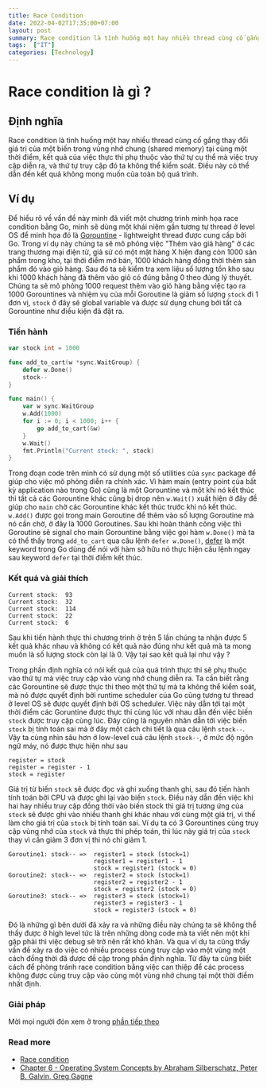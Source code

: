 ```yaml
---
title: Race Condition
date: 2022-04-02T17:35:00+07:00
layout: post
summary: Race condition là tình huống một hay nhiều thread cùng cố gắng thay đổi giá trị của một biến trong vùng nhớ chung (shared memory) tại cùng một thời điểm, kết quả của việc thực thi phụ thuộc vào thứ tự cụ thể mà việc truy cập diễn ra, và thứ tự truy cập đó ta không thể kiểm soát. Điều này có thể dẫn đến kết quả không mong muốn của toàn bộ quá trình.
tags:  ["IT"]
categories: [Technology]
---
```

# Race condition là gì ?

## Định nghĩa
Race condition là tình huống một hay nhiều thread cùng cố gắng thay đổi giá trị của một biến trong vùng nhớ chung (shared memory) tại cùng một thời điểm, kết quả của việc thực thi phụ thuộc vào thứ tự cụ thể mà việc truy cập diễn ra, và thứ tự truy cập đó ta không thể kiểm soát. Điều này có thể dẫn đến kết quả không mong muốn của toàn bộ quá trình.

## Ví dụ
Để hiểu rõ về vấn đề này mình đã viết một chương trình minh họa race condition bằng Go, mình sẽ dùng một khái niệm gần tương tự thread ở level OS để minh họa đó là [Gorountine](https://go.dev/tour/concurrency/1) - lightweight thread được cung cấp bởi Go. Trong ví dụ này chúng ta sẽ mô phỏng việc "Thêm vào giả hàng" ở các trang thương mại điện tử, giả sử có một mặt hàng X hiện đang còn 1000 sản phẩm trong kho, tại thời điểm mở bán, 1000 khách hàng đồng thời thêm sản phẩm đó vào giỏ hàng. Sau đó ta sẽ kiểm tra xem liệu số lượng tồn kho sau khi 1000 khách hàng đã thêm vào giỏ có đúng bằng 0 theo đúng lý thuyết. Chúng ta sẽ mô phỏng 1000 request thêm vào giỏ hàng bằng việc tạo ra 1000 Gorountines và nhiệm vụ của mỗi Goroutine là giảm số lượng `stock` đi 1 đơn vị, `stock` ở đây sẽ global variable và được sử dụng chung bởi tất cả Gorountine như điều kiện đã đặt ra.

### Tiến hành
```go
var stock int = 1000

func add_to_cart(w *sync.WaitGroup) {
	defer w.Done()
	stock--
}

func main() {
	var w sync.WaitGroup
    w.Add(1000)
	for i := 0; i < 1000; i++ {
		go add_to_cart(&w)
	}
	w.Wait()
	fmt.Println("Current stock: ", stock)
}

```
Trong đoạn code trên mình có sử dụng một số utilities của `sync` package để giúp cho việc mô phỏng diễn ra chính xác. Vì hàm main (entry point của bất kỳ application nào trong Go) cũng là một Gorountine và một khi nó kết thúc thì tất cả các Gorountine khác cũng bị drop nên `w.Wait()` xuất hiện ở đây đề giúp cho `main` chờ các Gorountine khác kết thúc trước khi nó kết thúc. `w.Add()` được gọi trong main Goroutine để thêm vào số lượng Goroutine mà nó cần chờ, ở đây là 1000 Goroutines. Sau khi hoàn thành công việc thì Goroutine sẽ signal cho main Gorountine bằng việc gọi hàm `w.Done()` mà ta có thể thấy trong `add_to_cart` qua câu lệnh `defer w.Done()`, [defer](https://go.dev/tour/flowcontrol/12) là một keyword trong Go dùng để nói với hàm sở hữu nó thực hiện câu lệnh ngay sau keyword `defer` tại thời điểm kết thúc.

### Kết quả và giải thích
```shell
Current stock:  93
Current stock:  32
Current stock:  114
Current stock:  22
Current stock:  6
```

Sau khi tiến hành thực thi chương trình ở trên 5 lần chúng ta nhận được 5 kết quả khác nhau và không có kết quả nào đúng như kết quả mà ta mong muốn là số lượng stock còn lại là 0. Vậy tại sao kết quả lại như vậy ?

Trong phần định nghĩa có nói kết quả của quá trình thực thi sẽ phụ thuộc vào thứ tự mà việc truy cập vào vùng nhớ chung diễn ra. Ta cần biết rằng các Gorountine sẽ được thực thi theo một thứ tự mà ta không thể kiểm soát, mà nó được quyết định bởi runtime scheduler của Go cũng tương tư thread ở level OS  sẽ được quyết định bởi OS scheduler. Việc này dẫn tới tại một thời điểm các Goruntine được thực thi cùng lúc với nhau dẫn đến việc biến `stock` được truy cập cùng lúc. Đây cũng là nguyên nhân dẫn tới việc biến `stock` bị tính toán sai mà ở đây một cách chi tiết là qua câu lệnh `stock--`. Vậy ta cùng nhìn sâu hơn ở low-level cuả câu lệnh `stock--`, ở mức độ ngôn ngữ máy, nó được thực hiện như sau
```shell
register = stock
register = register - 1
stock = register
```
Giá trị từ biến `stock` sẽ được đọc và ghi xuống thanh ghi, sau đó tiến hành tính toán bởi CPU và được ghi lại vào biến `stock`. Điều này dẫn đến việc khi hai hay nhiều truy cập đồng thời vào biến stock thì giá trị tương ứng của `stock` sẽ được ghi vào nhiều thanh ghi khác nhau với cùng một giá trị, vì thế làm cho giá trị của `stock` bị tính toán sai. Ví dụ ta có 3 Gorountines cùng truy cập vùng nhớ của `stock` và thực thi phép toán, thì lúc này giá trị của `stock` thay vì cần giảm 3 đơn vị thì nó chỉ giảm 1.

```shell
Goroutine1: stock-- =>  register1 = stock (stock=1)
                        register1 = register1 - 1
                        stock = register1 (stock = 0)
Goroutine2: stock-- =>  register2 = stock (stock=1)
                        register2 = register2 - 1
                        stock = register2 (stock = 0)
Goroutine3: stock-- =>  register3 = stock (stock=1)
                        register3 = register3 - 1
                        stock = register3 (stock = 0)
```

Đó là những gì bên dưới đã xảy ra và những điều này chúng ta sẽ không thể thấy được ở high level tức là trên những dòng code mà ta viết nên một khi gặp phải thì việc debug sẽ trở nên rất khó khăn. Và qua ví dụ ta cũng thấy vấn đề xảy ra do việc có nhiều process cùng truy cập vào một vùng một cách đồng thời đã được đề cập trong phần định nghĩa. Từ đây ta cũng biết cách để phòng tránh race condition bằng việc can thiệp để các process không được cùng truy cập vào cùng một vùng nhớ chung tại một thời điểm nhất định.

### Giải pháp

Mời mọi người đón xem ở trong [phần tiếp theo](https://hung-m-dao.github.io/thao/race-condition-solution/)


### Read more

* [Race condition](https://en.wikipedia.org/wiki/Race_condition)
* [Chapter 6 - Operating System Concepts by Abraham Silberschatz, Peter B. Galvin, Greg Gagne](https://codex.cs.yale.edu/avi/os-book/OS10/practice-exercises/index-solu.html)
